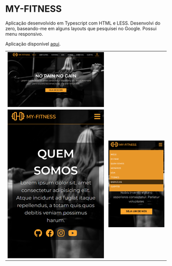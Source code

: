 # MY-FITNESS

Aplicação desenvolvido em Typescript com HTML e LESS.
Desenvolvi do zero, baseando-me em alguns layouts que pesquisei no Google.
Possui menu responsivo.


Aplicação disponível [aqui](https://luiizsilverio.github.io/my-fitness/app/dist/index.html).


<table>
  <tr>
    <td><img src="https://github.com/luiizsilverio/my-fitness/blob/master/assets/tela1.png" /></td>
  </tr>
  <tr>
    <td><img src="https://github.com/luiizsilverio/my-fitness/blob/master/assets/tela2.png" /></td>
    <td><img src="https://github.com/luiizsilverio/my-fitness/blob/master/assets/tela3.png" /></td>
  </tr>
</table>
